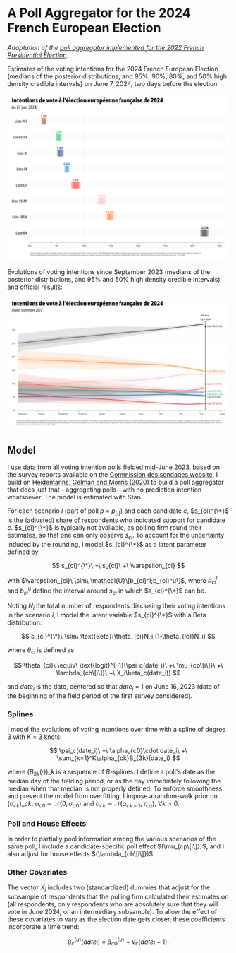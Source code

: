 # A Poll Aggregator for the 2024 French European Election

_Adaptation of the [poll aggregator implemented for the 2022 French Presidential Election](https://github.com/flavienganter/polls-2022-election)._

Estimates of the voting intentions for the 2024 French European Election (medians of the posterior distributions, and 95%, 90%, 80%, and 50% high density credible intervals) on June 7, 2024, two days before the election:

![](https://github.com/flavienganter/polls-2024-election/blob/main/PollsFrance2024_latest.png?raw=true)

Evolutions of voting intentions since September 2023 (medians of the posterior distributions, and 95% and 50% high density credible intervals) and official results:

![](https://github.com/flavienganter/polls-2024-election/blob/main/PollsFrance2024_evolution.png?raw=true)

## Model

I use data from all voting intention polls fielded mid-June 2023, based on the survey reports available on the [Commission des sondages website](https://www.commission-des-sondages.fr/notices/). I build on [Heidemanns, Gelman and Morris (2020)](https://hdsr.mitpress.mit.edu/pub/nw1dzd02/release/1) to build a poll aggregator that does just that—aggregating polls—with no prediction intention whatsoever. The model is estimated with Stan.

For each scenario $i$ (part of poll $p\ =\ p_{[i]}$) and each candidate $c$, $s_{ci}^{\*}$ is the (adjusted) share of respondents who indicated support for candidate $c$. $s_{ci}^{\*}$ is typically not available, as polling firm round their estimates, so that one can only observe $s_{ci}$. To account for the uncertainty induced by the rounding, I model $s_{ci}^{\*}$ as a latent parameter defined by

$$ s_{ci}^{\*}\ =\ s_{ci}\ +\ \varepsilon_{ci} $$

with $\varepsilon_{ci}\ \sim\ \mathcal{U}\[b_{ci}^l;b_{ci}^u\]$, where $b_{ci}^l$ and $b_{ci}^u$ define the interval around $s_{ci}$ in which $s_{ci}^{\*}$ can be.

Noting $N_i$ the total number of respondents disclosing their voting intentions in the scenario $i$, I model the latent variable $s_{ci}^{\*}$ with a Beta distribution:

$$ s_{ci}^{\*}\ \sim\ \text{Beta}(\theta_{ci}N_i,(1-\theta_{ic})N_i) $$

where $\theta_{ci}$ is defined as

$$ \theta_{ci}\ \equiv\ \text{logit}^{-1}(\psi_c(date_i)\ +\ \mu_{cp\[i\]}\ +\ \lambda_{ch\[i\]}\  +\ X_i\beta_c(date_i)) $$

and $date_i$ is the date, centered so that $date_i\ =\ 1$ on June 16, 2023 (date of the beginning of the field period of the first survey considered).

### Splines

I model the evolutions of voting intentions over time with a spline of degree 3 with $K\ =\ 3$ knots:

$$ \psi_c(date_i)\ =\ \alpha_{c0}\cdot date_i\ +\ \sum_{k=1}^K\alpha_{ck}B_{3k}(date_i) $$

where $(B_{3k}(\cdot))\_k$ is a sequence of $B$-splines. I define a poll's date as the median day of the fielding period, or as the day immediately following the median when that median is not properly defined. To enforce smoothness and prevent the model from overfitting, I impose a random-walk prior on $(\alpha_{ck})\_{ck}$: $\alpha_{c0}\ \sim\ \mathcal{N}(0,\sigma_{\alpha 0})$ and $\alpha_{ck}\ \sim\ \mathcal{N}(\alpha_{ck-1},\tau_{c\alpha})$, $\forall k>0$.

### Poll and House Effects

In order to partially pool information among the various scenarios of the same poll, I include a candidate-specific poll effect $(\mu_{cp\[i\]})$, and I also adjust for house effects $(\lambda_{ch\[i\]})$.

### Other Covariates

The vector $X_i$ includes two (standardized) dummies that adjust for the subsample of respondents that the polling firm calculated their estimates on (all respondents, only respondents who are absolutely sure that they will vote in June 2024, or an intermediary subsample). To allow the effect of these covariates to vary as the election date gets closer, these coefficients incorporate a time trend:

$$ \beta_c^{(u)}(date_i)\ =\ \beta_{c0}^{(u)}\ +\ \nu_c(date_i\ -\ 1). $$
